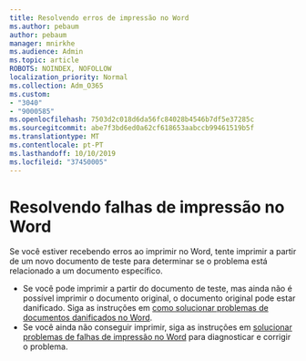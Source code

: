 ```yaml
---
title: Resolvendo erros de impressão no Word
ms.author: pebaum
author: pebaum
manager: mnirkhe
ms.audience: Admin
ms.topic: article
ROBOTS: NOINDEX, NOFOLLOW
localization_priority: Normal
ms.collection: Adm_O365
ms.custom:
- "3040"
- "9000585"
ms.openlocfilehash: 7503d2c018d6da56fc84028b4546b7df5e37285c
ms.sourcegitcommit: abe7f3bd6ed0a62cf618653aabccb99461519b5f
ms.translationtype: MT
ms.contentlocale: pt-PT
ms.lasthandoff: 10/10/2019
ms.locfileid: "37450005"
---
```

# <a name="resolving-print-failures-in-word"></a>Resolvendo falhas de impressão no Word

Se você estiver recebendo erros ao imprimir no Word, tente imprimir a partir de um novo documento de teste para determinar se o problema está relacionado a um documento específico.

- Se você pode imprimir a partir do documento de teste, mas ainda não é possível imprimir o documento original, o documento original pode estar danificado. Siga as instruções em [como solucionar problemas de documentos danificados no Word](https://docs.microsoft.com/office/troubleshoot/word/damaged-documents-in-word#update-microsoft-office-and-windows).
- Se você ainda não conseguir imprimir, siga as instruções em [solucionar problemas de falhas de impressão no Word](https://docs.microsoft.com/office/troubleshoot/word/print-failures-in-word) para diagnosticar e corrigir o problema.